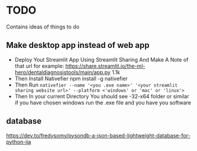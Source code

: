 # TODO

Contains ideas of things to do

## Make desktop app instead of web app

-   Deploy Yout Streamlit App Using Streamlit Sharing And Make A Note of that url for example: https://share.streamlit.io/the-ml-hero/dentaldiagnosistools/main/app.py 1.1k
-   Then Install Nativefier npm install -g nativefier
-   Then Run `nativefier --name '<you .exe name>' '<your streamlit sharing website url>' --platform <'windows' or 'mac' or 'linux'>`
-   Then In your current Directory You should see <AppName>-32-x64 folder or similar if you have chosen windows run the .exe file and you have you software

## database

https://dev.to/fredysomy/pysondb-a-json-based-lightweight-database-for-python-ija
